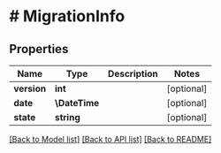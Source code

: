# # MigrationInfo

## Properties

Name | Type | Description | Notes
------------ | ------------- | ------------- | -------------
**version** | **int** |  | [optional]
**date** | **\DateTime** |  | [optional]
**state** | **string** |  | [optional]

[[Back to Model list]](../../README.md#models) [[Back to API list]](../../README.md#endpoints) [[Back to README]](../../README.md)
